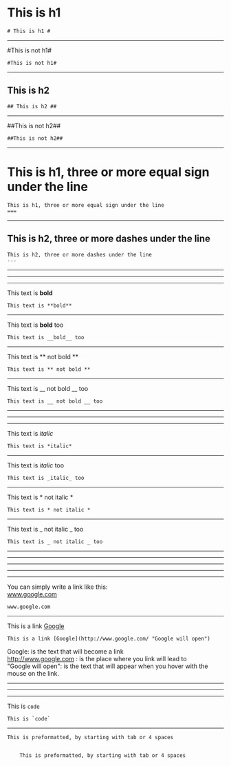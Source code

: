 # This is h1 #

	# This is h1 #  
*** 
#This is not h1#

	#This is not h1#
*** 
## This is h2 ##

	## This is h2 ##
*** 
##This is not h2##

	##This is not h2##

***

This is h1, three or more equal sign under the line
===

	This is h1, three or more equal sign under the line
	===

***

This is h2, three or more dashes under the line
---

	This is h2, three or more dashes under the line
	---

*** 
*** 
*** 
This text is **bold**

	This text is **bold**  
*** 
This text is __bold__ too

	This text is __bold__ too  
*** 
This text is ** not bold **

	This text is ** not bold **  
*** 
This text is __ not bold __ too

	This text is __ not bold __ too
*** 
*** 
*** 
This text is *italic*

	This text is *italic*  
*** 
This text is _italic_ too

	This text is _italic_ too  
***  
This text is * not italic *

	This text is * not italic *  
*** 
This text is _ not italic _ too

    This text is _ not italic _ too


*********
***
---
_ _ _
___
You can simply write a link like this:  
www.google.com

    www.google.com

***
This is a link [Google](http://www.google.com/ "Google will open")

    This is a link [Google](http://www.google.com/ "Google will open")
Google: is the text that will become a link  
http://www.google.com : is the place where you link will lead to  
"Google will open": is the text that will appear when you hover with the mouse on the link.

***
***
***

This is `code`  

    This is `code`

***

    This is preformatted, by starting with tab or 4 spaces
  

    	This is preformatted, by starting with tab or 4 spaces